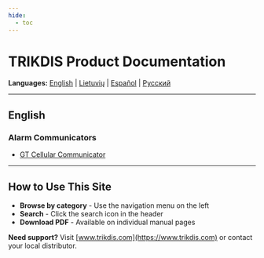 ```yaml
---
hide:
  - toc
---
```


# TRIKDIS Product Documentation

**Languages:** [English](#english) | [Lietuvių](#lietuviu) | [Español](#espanol) | [Русский](#russian)

---

## English

### Alarm Communicators

- [GT Cellular Communicator](manual/index.md)

---

## How to Use This Site

- **Browse by category** - Use the navigation menu on the left
- **Search** - Click the search icon in the header
- **Download PDF** - Available on individual manual pages

**Need support?** Visit [www.trikdis.com](https://www.trikdis.com) or contact your local distributor.
